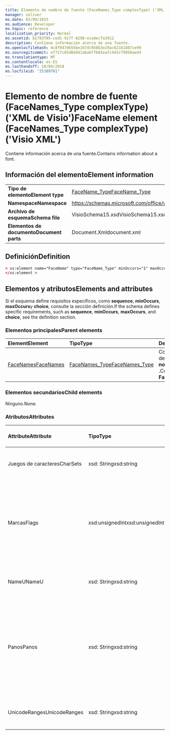 ```yaml
---
title: Elemento de nombre de fuente (FaceNames_Type complexType) ('XML de Visio')
manager: soliver
ms.date: 03/09/2015
ms.audience: Developer
ms.topic: reference
localization_priority: Normal
ms.assetid: b1783f05-ced1-917f-8298-eca4ecfa3912
description: Contiene información acerca de una fuente.
ms.openlocfilehash: 4c8f047d655be167dc058b3e29ac62161887ce99
ms.sourcegitcommit: ef717c65d8dd41ababffb01eafc443c79950aed4
ms.translationtype: MT
ms.contentlocale: es-ES
ms.lasthandoff: 10/04/2018
ms.locfileid: "25389781"
---
```

# <a name="facename-element-facenamestype-complextype-visio-xml"></a><span data-ttu-id="df01a-103">Elemento de nombre de fuente (FaceNames_Type complexType) ('XML de Visio')</span><span class="sxs-lookup"><span data-stu-id="df01a-103">FaceName element (FaceNames_Type complexType) ('Visio XML')</span></span>

<span data-ttu-id="df01a-104">Contiene información acerca de una fuente.</span><span class="sxs-lookup"><span data-stu-id="df01a-104">Contains information about a font.</span></span>
  
## <a name="element-information"></a><span data-ttu-id="df01a-105">Información del elemento</span><span class="sxs-lookup"><span data-stu-id="df01a-105">Element information</span></span>

|||
|:-----|:-----|
|<span data-ttu-id="df01a-106">**Tipo de elemento**</span><span class="sxs-lookup"><span data-stu-id="df01a-106">**Element type**</span></span> <br/> |[<span data-ttu-id="df01a-107">FaceName_Type</span><span class="sxs-lookup"><span data-stu-id="df01a-107">FaceName_Type</span></span>](facename_type-complextypevisio-xml.md) <br/> |
|<span data-ttu-id="df01a-108">**Namespace**</span><span class="sxs-lookup"><span data-stu-id="df01a-108">**Namespace**</span></span> <br/> |https://schemas.microsoft.com/office/visio/2012/main  <br/> |
|<span data-ttu-id="df01a-109">**Archivo de esquema**</span><span class="sxs-lookup"><span data-stu-id="df01a-109">**Schema file**</span></span> <br/> |<span data-ttu-id="df01a-110">VisioSchema15.xsd</span><span class="sxs-lookup"><span data-stu-id="df01a-110">VisioSchema15.xsd</span></span>  <br/> |
|<span data-ttu-id="df01a-111">**Elementos de documento**</span><span class="sxs-lookup"><span data-stu-id="df01a-111">**Document parts**</span></span> <br/> |<span data-ttu-id="df01a-112">Document.Xml</span><span class="sxs-lookup"><span data-stu-id="df01a-112">document.xml</span></span>  <br/> |
   
## <a name="definition"></a><span data-ttu-id="df01a-113">Definición</span><span class="sxs-lookup"><span data-stu-id="df01a-113">Definition</span></span>

```XML
< xs:element name="FaceName" type="FaceName_Type" minOccurs="1" maxOccurs="unbounded" >
</xs:element > 
```

## <a name="elements-and-attributes"></a><span data-ttu-id="df01a-114">Elementos y atributos</span><span class="sxs-lookup"><span data-stu-id="df01a-114">Elements and attributes</span></span>

<span data-ttu-id="df01a-115">Si el esquema define requisitos específicos, como **sequence**, **minOccurs**, **maxOccurs**y **choice**, consulte la sección definición.</span><span class="sxs-lookup"><span data-stu-id="df01a-115">If the schema defines specific requirements, such as **sequence**, **minOccurs**, **maxOccurs**, and **choice**, see the definition section.</span></span> 
  
### <a name="parent-elements"></a><span data-ttu-id="df01a-116">Elementos principales</span><span class="sxs-lookup"><span data-stu-id="df01a-116">Parent elements</span></span>

|<span data-ttu-id="df01a-117">**Element**</span><span class="sxs-lookup"><span data-stu-id="df01a-117">**Element**</span></span>|<span data-ttu-id="df01a-118">**Tipo**</span><span class="sxs-lookup"><span data-stu-id="df01a-118">**Type**</span></span>|<span data-ttu-id="df01a-119">**Descripción**</span><span class="sxs-lookup"><span data-stu-id="df01a-119">**Description**</span></span>|
|:-----|:-----|:-----|
|[<span data-ttu-id="df01a-120">FaceNames</span><span class="sxs-lookup"><span data-stu-id="df01a-120">FaceNames</span></span>](facenames-element-visiodocument_type-complextypevisio-xml.md) <br/> |[<span data-ttu-id="df01a-121">FaceNames_Type</span><span class="sxs-lookup"><span data-stu-id="df01a-121">FaceNames_Type</span></span>](facenames_type-complextypevisio-xml.md) <br/> |<span data-ttu-id="df01a-122">Contiene una colección de elementos de **nombre de fuente** .</span><span class="sxs-lookup"><span data-stu-id="df01a-122">Contains a collection of **FaceName** elements.</span></span>  <br/> |
   
### <a name="child-elements"></a><span data-ttu-id="df01a-123">Elementos secundarios</span><span class="sxs-lookup"><span data-stu-id="df01a-123">Child elements</span></span>

<span data-ttu-id="df01a-124">Ninguno.</span><span class="sxs-lookup"><span data-stu-id="df01a-124">None.</span></span>
  
### <a name="attributes"></a><span data-ttu-id="df01a-125">Atributos</span><span class="sxs-lookup"><span data-stu-id="df01a-125">Attributes</span></span>

|<span data-ttu-id="df01a-126">**Attribute**</span><span class="sxs-lookup"><span data-stu-id="df01a-126">**Attribute**</span></span>|<span data-ttu-id="df01a-127">**Tipo**</span><span class="sxs-lookup"><span data-stu-id="df01a-127">**Type**</span></span>|<span data-ttu-id="df01a-128">**Obligatorio**</span><span class="sxs-lookup"><span data-stu-id="df01a-128">**Required**</span></span>|<span data-ttu-id="df01a-129">**Descripción**</span><span class="sxs-lookup"><span data-stu-id="df01a-129">**Description**</span></span>|<span data-ttu-id="df01a-130">**Valores posibles**</span><span class="sxs-lookup"><span data-stu-id="df01a-130">**Possible values**</span></span>|
|:-----|:-----|:-----|:-----|:-----|
|<span data-ttu-id="df01a-131">Juegos de caracteres</span><span class="sxs-lookup"><span data-stu-id="df01a-131">CharSets</span></span>  <br/> |<span data-ttu-id="df01a-132">xsd: String</span><span class="sxs-lookup"><span data-stu-id="df01a-132">xsd:string</span></span>  <br/> |<span data-ttu-id="df01a-133">opcional</span><span class="sxs-lookup"><span data-stu-id="df01a-133">optional</span></span>  <br/> |<span data-ttu-id="df01a-134">Los conjuntos de caracteres compatibles de la fuente.</span><span class="sxs-lookup"><span data-stu-id="df01a-134">The supported character sets of the font.</span></span>  <br/> |<span data-ttu-id="df01a-135">Valores del tipo XSD: String.</span><span class="sxs-lookup"><span data-stu-id="df01a-135">Values of the xsd:string type.</span></span>  <br/> |
|<span data-ttu-id="df01a-136">Marcas</span><span class="sxs-lookup"><span data-stu-id="df01a-136">Flags</span></span>  <br/> |<span data-ttu-id="df01a-137">xsd:unsignedInt</span><span class="sxs-lookup"><span data-stu-id="df01a-137">xsd:unsignedInt</span></span>  <br/> |<span data-ttu-id="df01a-138">opcional</span><span class="sxs-lookup"><span data-stu-id="df01a-138">optional</span></span>  <br/> |<span data-ttu-id="df01a-139">Marcas que muestran lo siguiente: falta una fuente, fuente predeterminada, fuente asiática, fuente complejo, fuente vertical y tipo de fuente.</span><span class="sxs-lookup"><span data-stu-id="df01a-139">Flags that indicate the following: missing font, default font, asian font, complex font, vertical font, and font type.</span></span>  <br/> |<span data-ttu-id="df01a-140">Valores del tipo xsd:unsignedInt.</span><span class="sxs-lookup"><span data-stu-id="df01a-140">Values of the xsd:unsignedInt type.</span></span>  <br/> |
|<span data-ttu-id="df01a-141">NameU</span><span class="sxs-lookup"><span data-stu-id="df01a-141">NameU</span></span>  <br/> |<span data-ttu-id="df01a-142">xsd: String</span><span class="sxs-lookup"><span data-stu-id="df01a-142">xsd:string</span></span>  <br/> |<span data-ttu-id="df01a-143">necesario</span><span class="sxs-lookup"><span data-stu-id="df01a-143">required</span></span>  <br/> |<span data-ttu-id="df01a-144">El nombre de la fuente como una cadena Unicode UTF-16.</span><span class="sxs-lookup"><span data-stu-id="df01a-144">The name of the font as a UTF-16 Unicode string.</span></span>  <br/> ||
|<span data-ttu-id="df01a-145">Panos</span><span class="sxs-lookup"><span data-stu-id="df01a-145">Panos</span></span>  <br/> |<span data-ttu-id="df01a-146">xsd: String</span><span class="sxs-lookup"><span data-stu-id="df01a-146">xsd:string</span></span>  <br/> |<span data-ttu-id="df01a-147">opcional</span><span class="sxs-lookup"><span data-stu-id="df01a-147">optional</span></span>  <br/> |<span data-ttu-id="df01a-148">La firma panose para la fuente.</span><span class="sxs-lookup"><span data-stu-id="df01a-148">The panose signature for the font.</span></span> <span data-ttu-id="df01a-149">Panose es un sistema de clasificación para los tipos de letra que categorice a ellos en función de sus características visuales.</span><span class="sxs-lookup"><span data-stu-id="df01a-149">Panose is a classification system for typefaces that categorizes them based upon their visual characteristics.</span></span>  <br/> |<span data-ttu-id="df01a-150">Valores del tipo XSD: String.</span><span class="sxs-lookup"><span data-stu-id="df01a-150">Values of the xsd:string type.</span></span>  <br/> |
|<span data-ttu-id="df01a-151">UnicodeRanges</span><span class="sxs-lookup"><span data-stu-id="df01a-151">UnicodeRanges</span></span>  <br/> |<span data-ttu-id="df01a-152">xsd: String</span><span class="sxs-lookup"><span data-stu-id="df01a-152">xsd:string</span></span>  <br/> |<span data-ttu-id="df01a-153">opcional</span><span class="sxs-lookup"><span data-stu-id="df01a-153">optional</span></span>  <br/> |<span data-ttu-id="df01a-154">Los intervalos admitidos de Unicode de la fuente.</span><span class="sxs-lookup"><span data-stu-id="df01a-154">The supported Unicode ranges of the font.</span></span>  <br/> |<span data-ttu-id="df01a-155">Valores del tipo XSD: String.</span><span class="sxs-lookup"><span data-stu-id="df01a-155">Values of the xsd:string type.</span></span>  <br/> |
   

